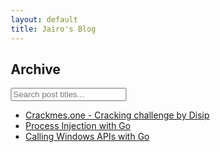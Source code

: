 ```yaml
---
layout: default
title: Jairo's Blog
---
```

<head>
<meta name="viewport" content="width=device-width, initial-scale=1">
<style>
* {
  box-sizing: border-box;
}

#myInput {
  background-image: url('/css/searchicon.png');
  background-position: 10px 12px;
  background-repeat: no-repeat;
  width: 100%;
  font-size: 16px;
  padding: 12px 20px 12px 40px;
  border: 1px solid #ddd;
  margin-bottom: 12px;
}

#myUL {
  list-style-type: none;
  padding: 0;
  margin: 0;
}

#myUL li a {
  border: 1px solid #ddd;
  margin-top: -1px; /* Prevent double borders */
  background-color: #ffffff; /*#f6f6f6;*/
  padding: 12px;
  text-decoration: none;
  font-size: 18px;
  color: black;
  display: block
}

#myUL li a:hover:not(.header) {
  background-color: #eee;
}
</style>
</head>

<h2>Archive</h2>

<input type="text" id="myInput" onkeyup="myFunction()" placeholder="Search post titles..." title="Type in a name">

<ul id="myUL">
  <li><a href="https://jairochavesb.github.io/blog/posts/2021/12/cracking-challenge-by-disip.html">Crackmes.one - Cracking challenge by Disip</a></li>
  <li><a href="https://jairochavesb.github.io/blog/posts/2021/12/process-injection-with-go.html">Process Injection with Go</a></li>
  <li><a href="https://jairochavesb.github.io/blog/posts/2021/12/call-windows-api-with-go.html">Calling Windows APIs with Go</a></li>
</ul>

<script>
function myFunction() {
    var input, filter, ul, li, a, i, txtValue;
    input = document.getElementById("myInput");
    filter = input.value.toUpperCase();
    ul = document.getElementById("myUL");
    li = ul.getElementsByTagName("li");
    for (i = 0; i < li.length; i++) {
        a = li[i].getElementsByTagName("a")[0];
        txtValue = a.textContent || a.innerText;
        if (txtValue.toUpperCase().indexOf(filter) > -1) {
            li[i].style.display = "";
        } else {
            li[i].style.display = "none";
        }
    }
}
</script>


